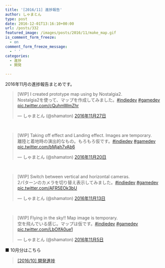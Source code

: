 ```yaml
---
title: '[2016/11] 進捗報告'
author: しゃまとん
type: post
date: 2016-12-01T13:16:10+00:00
url: /posts/332
featured_image: /images/posts/2016/11/make_map.gif
is_comment_form_freeze:
  - on
comment_form_freeze_message:
  - ' '
categories:
  - 進捗
  - 開発

---
```

2016年11月の進捗報告まとめです。

<blockquote class="twitter-tweet" data-lang="ja">
  <p dir="ltr" lang="ja">
    [WIP] I created prototype map using by Nostalgia2.<br /> Nostalgia2を使って、マップを作成してみました。<a href="https://twitter.com/hashtag/indiedev?src=hash">#indiedev</a> <a href="https://twitter.com/hashtag/gamedev?src=hash">#gamedev</a> <a href="https://t.co/cQuhmWmZhr">pic.twitter.com/cQuhmWmZhr</a>
  </p>
  
  <p>
    — しゃまとん (@shamaton) <a href="https://twitter.com/shamaton/status/802862806982791168">2016年11月27日</a>
  </p>
</blockquote>



&nbsp;

<blockquote class="twitter-tweet" data-lang="ja">
  <p dir="ltr" lang="ja">
    [WIP] Taking off effect and Landing effect. Images are temporary.<br /> 離陸と着地時の演出的なもの。もろもろ仮です。<a href="https://twitter.com/hashtag/indiedev?src=hash">#indiedev</a> <a href="https://twitter.com/hashtag/gamedev?src=hash">#gamedev</a> <a href="https://t.co/bMjah7vAb6">pic.twitter.com/bMjah7vAb6</a>
  </p>
  
  <p>
    — しゃまとん (@shamaton) <a href="https://twitter.com/shamaton/status/800350039176409088">2016年11月20日</a>
  </p>
</blockquote>



&nbsp;

<blockquote class="twitter-tweet" data-lang="ja">
  <p dir="ltr" lang="ja">
    [WIP] Switch between vertical and horizontal cameras.<br /> 2パターンのカメラを切り替え表示してみました。<a href="https://twitter.com/hashtag/indiedev?src=hash">#indiedev</a> <a href="https://twitter.com/hashtag/gamedev?src=hash">#gamedev</a> <a href="https://t.co/AFR5EOk3bU">pic.twitter.com/AFR5EOk3bU</a>
  </p>
  
  <p>
    — しゃまとん (@shamaton) <a href="https://twitter.com/shamaton/status/797777832617201664">2016年11月13日</a>
  </p>
</blockquote>



&nbsp;

<blockquote class="twitter-tweet" data-lang="ja">
  <p dir="ltr" lang="ja">
    [WIP] Flying in the sky!! Map image is temporary.<br /> 空を飛んでいる感じ。マップは仮です。<a href="https://twitter.com/hashtag/indiedev?src=hash">#indiedev</a> <a href="https://twitter.com/hashtag/gamedev?src=hash">#gamedev</a> <a href="https://t.co/LbOlfA0ue1">pic.twitter.com/LbOlfA0ue1</a>
  </p>
  
  <p>
    — しゃまとん (@shamaton) <a href="https://twitter.com/shamaton/status/794897088668528640">2016年11月5日</a>
  </p>
</blockquote>



■ 10月分はこちら

<blockquote class="wp-embedded-content">
  <p>
    <a href="http://shamaton.orz.hm/blog/posts/317">[2016/10] 開発進捗</a>
  </p>
</blockquote>